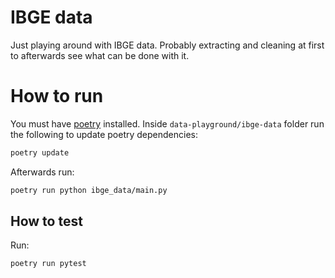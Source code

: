 # IBGE data
Just playing around with IBGE data. Probably extracting and cleaning at first to afterwards see what can be done with it.

# How to run
You must have [poetry]() installed. Inside `data-playground/ibge-data` folder run the following to update poetry dependencies:
```sh
poetry update
```
Afterwards run:
```sh
poetry run python ibge_data/main.py
```

## How to test
Run:
```sh
poetry run pytest
```